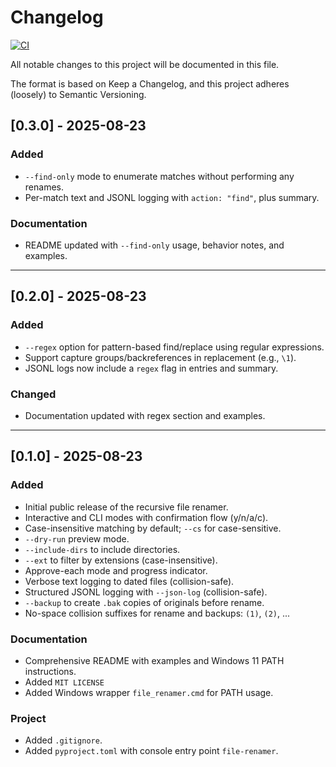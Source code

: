 # Changelog

[![CI](https://github.com/monostronom/find-replace-rename/actions/workflows/ci.yml/badge.svg)](https://github.com/monostronom/find-replace-rename/actions/workflows/ci.yml)

All notable changes to this project will be documented in this file.

The format is based on Keep a Changelog, and this project adheres (loosely) to Semantic Versioning.

## [0.3.0] - 2025-08-23

### Added

- `--find-only` mode to enumerate matches without performing any renames.
- Per-match text and JSONL logging with `action: "find"`, plus summary.

<!-- markdownlint-disable-next-line MD024 -->
### Documentation

- README updated with `--find-only` usage, behavior notes, and examples.

---

## [0.2.0] - 2025-08-23

<!-- markdownlint-disable-next-line MD024 -->
### Added

- `--regex` option for pattern-based find/replace using regular expressions.
- Support capture groups/backreferences in replacement (e.g., `\1`).
- JSONL logs now include a `regex` flag in entries and summary.

### Changed

- Documentation updated with regex section and examples.

---

## [0.1.0] - 2025-08-23

<!-- markdownlint-disable-next-line MD024 -->
### Added

- Initial public release of the recursive file renamer.
- Interactive and CLI modes with confirmation flow (y/n/a/c).
- Case-insensitive matching by default; `--cs` for case-sensitive.
- `--dry-run` preview mode.
- `--include-dirs` to include directories.
- `--ext` to filter by extensions (case-insensitive).
- Approve-each mode and progress indicator.
- Verbose text logging to dated files (collision-safe).
- Structured JSONL logging with `--json-log` (collision-safe).
- `--backup` to create `.bak` copies of originals before rename.
- No-space collision suffixes for rename and backups: `(1)`, `(2)`, ...

### Documentation

- Comprehensive README with examples and Windows 11 PATH instructions.
- Added `MIT LICENSE`
- Added Windows wrapper `file_renamer.cmd` for PATH usage.

### Project

- Added `.gitignore`.
- Added `pyproject.toml` with console entry point `file-renamer`.

